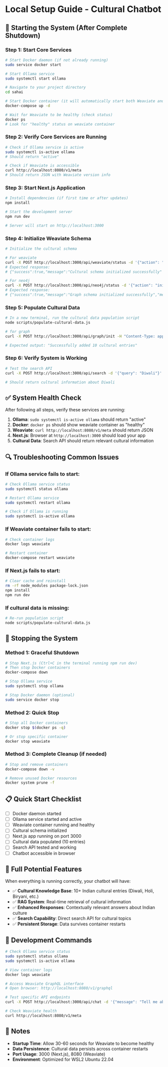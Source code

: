 # Local Setup Guide - Cultural Chatbot

## 🚀 Starting the System (After Complete Shutdown)

### Step 1: Start Core Services

```bash
# Start Docker daemon (if not already running)
sudo service docker start

# Start Ollama service
sudo systemctl start ollama

# Navigate to your project directory
cd sahai

# Start Docker container (it will automatically start both Weaviate and Neo4j)
docker-compose up -d

# Wait for Weaviate to be healthy (check status)
docker ps
# Look for "healthy" status on weaviate container
```

### Step 2: Verify Core Services are Running

```bash
# Check if Ollama service is active
sudo systemctl is-active ollama
# Should return "active"

# Check if Weaviate is accessible
curl http://localhost:8080/v1/meta
# Should return JSON with Weaviate version info
```

### Step 3: Start Next.js Application

```bash
# Install dependencies (if first time or after updates)
npm install

# Start the development server
npm run dev

# Server will start on http://localhost:3000
```

### Step 4: Initialize Weaviate Schema

```bash
# Initialize the cultural schema

# For weaviate
curl -X POST http://localhost:3000/api/weaviate/status -d '{"action": "initialize"}' -H "Content-Type: application/json"
# Expected response:
# {"success":true,"message":"Cultural schema initialized successfully"

# For neo4j
curl -X POST http://localhost:3000/api/neo4j/status -d '{"action": "initialize"}' -H "Content-Type: application/json"
# Expected response:
# {"success":true,"message":"Graph schema initialized successfully","metrics":

```

### Step 5: Populate Cultural Data

```bash
# In a new terminal, run the cultural data population script
node scripts/populate-cultural-data.js

# for graph
curl -X POST http://localhost:3000/api/graph/init -H "Content-Type: application/json"

# Expected output: "Successfully added 10 cultural entries"
```

### Step 6: Verify System is Working

```bash
# Test the search API
curl -X POST http://localhost:3000/api/search -d '{"query": "Diwali"}' -H "Content-Type: application/json"

# Should return cultural information about Diwali
```

## ✅ System Health Check

After following all steps, verify these services are running:

1. **Ollama**: `sudo systemctl is-active ollama` should return "active"
2. **Docker**: `docker ps` should show weaviate container as "healthy"
3. **Weaviate**: `curl http://localhost:8080/v1/meta` should return JSON
4. **Next.js**: Browser at `http://localhost:3000` should load your app
5. **Cultural Data**: Search API should return relevant cultural information

## 🔍 Troubleshooting Common Issues

### If Ollama service fails to start:

```bash
# Check Ollama service status
sudo systemctl status ollama

# Restart Ollama service
sudo systemctl restart ollama

# Check if Ollama is running
sudo systemctl is-active ollama
```

### If Weaviate container fails to start:

```bash
# Check container logs
docker logs weaviate

# Restart container
docker-compose restart weaviate
```

### If Next.js fails to start:

```bash
# Clear cache and reinstall
rm -rf node_modules package-lock.json
npm install
npm run dev
```

### If cultural data is missing:

```bash
# Re-run population script
node scripts/populate-cultural-data.js
```

## 🛑 Stopping the System

### Method 1: Graceful Shutdown

```bash
# Stop Next.js (Ctrl+C in the terminal running npm run dev)
# Then stop Docker containers
docker-compose down

# Stop Ollama service
sudo systemctl stop ollama

# Stop Docker daemon (optional)
sudo service docker stop
```

### Method 2: Quick Stop

```bash
# Stop all Docker containers
docker stop $(docker ps -q)

# Or stop specific container
docker stop weaviate
```

### Method 3: Complete Cleanup (if needed)

```bash
# Stop and remove containers
docker-compose down -v

# Remove unused Docker resources
docker system prune -f
```

## 📋 Quick Start Checklist

- [ ] Docker daemon started
- [ ] Ollama service started and active
- [ ] Weaviate container running and healthy
- [ ] Cultural schema initialized
- [ ] Next.js app running on port 3000
- [ ] Cultural data populated (10 entries)
- [ ] Search API tested and working
- [ ] Chatbot accessible in browser

## 🎯 Full Potential Features

When everything is running correctly, your chatbot will have:

- ✅ **Cultural Knowledge Base**: 10+ Indian cultural entries (Diwali, Holi, Biryani, etc.)
- ✅ **RAG System**: Real-time retrieval of cultural information
- ✅ **Enhanced Responses**: Contextually relevant answers about Indian culture
- ✅ **Search Capability**: Direct search API for cultural topics
- ✅ **Persistent Storage**: Data survives container restarts

## 🔧 Development Commands

```bash
# Check Ollama service status
sudo systemctl status ollama
sudo systemctl is-active ollama

# View container logs
docker logs weaviate

# Access Weaviate GraphQL interface
# Open browser: http://localhost:8080/v1/graphql

# Test specific API endpoints
curl -X POST http://localhost:3000/api/chat -d '{"message": "Tell me about Diwali"}' -H "Content-Type: application/json"

# Check Weaviate health
curl http://localhost:8080/v1/meta
```

## 📝 Notes

- **Startup Time**: Allow 30-60 seconds for Weaviate to become healthy
- **Data Persistence**: Cultural data persists across container restarts
- **Port Usage**: 3000 (Next.js), 8080 (Weaviate)
- **Environment**: Optimized for WSL2 Ubuntu 22.04
